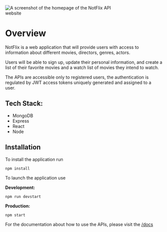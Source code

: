<img src="https://i.ibb.co/3CSMjkV/notflixapi-home.png" style="max-width:350px; margin:0 auto;" alt="A screenshot of the homepage of the NotFlix API website">

# Overview

NotFlix is a web application that will provide users with access to information about different movies, directors, genres, actors.

Users will be able to sign up, update their personal information, and create a list of their favorite movies and a watch list of movies they intend to watch.

The APIs are accessible only to registered users, the authentication is regulated by JWT access tokens uniquely generated and assigned to a user.

## Tech Stack:

- MongoDB
- Express
- React
- Node

## Installation

To install the application run

```
npm install
```

To launch the application use

**Development:**

```
npm run devstart
```

**Production:**

```
npm start
```

For the documentation about how to use the APIs, please visit the [/docs](https://michiyoyo.github.io/notflix/docs)
